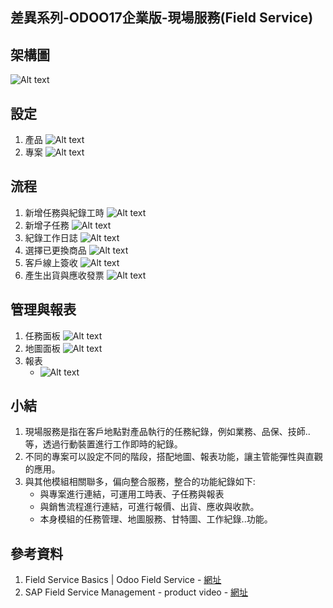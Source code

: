 ## 差異系列-ODOO17企業版-現場服務(Field Service)

## 架構圖
![Alt text](https://github.com/ksharry/2024-ODOO17-Enterprise-Plan/blob/main/pic/F171813.png?raw=true)

## 設定
1.  產品
![Alt text](https://github.com/ksharry/2024-ODOO17-Enterprise-Plan/blob/main/pic/F171802.png?raw=true)
2.  專案
![Alt text](https://github.com/ksharry/2024-ODOO17-Enterprise-Plan/blob/main/pic/F171803.png?raw=true)

## 流程
1. 新增任務與紀錄工時
![Alt text](https://github.com/ksharry/2024-ODOO17-Enterprise-Plan/blob/main/pic/F171804.png?raw=true)
2. 新增子任務
![Alt text](https://github.com/ksharry/2024-ODOO17-Enterprise-Plan/blob/main/pic/F171805.png?raw=true)
3. 紀錄工作日誌
![Alt text](https://github.com/ksharry/2024-ODOO17-Enterprise-Plan/blob/main/pic/F171806.png?raw=true)
4. 選擇已更換商品
![Alt text](https://github.com/ksharry/2024-ODOO17-Enterprise-Plan/blob/main/pic/F171807.png?raw=true)
5. 客戶線上簽收
![Alt text](https://github.com/ksharry/2024-ODOO17-Enterprise-Plan/blob/main/pic/F171808.png?raw=true)
6. 產生出貨與應收發票
![Alt text](https://github.com/ksharry/2024-ODOO17-Enterprise-Plan/blob/main/pic/F171809.png?raw=true)

## 管理與報表
1. 任務面板
![Alt text](https://github.com/ksharry/2024-ODOO17-Enterprise-Plan/blob/main/pic/F171810.png?raw=true)
2. 地圖面板
![Alt text](https://github.com/ksharry/2024-ODOO17-Enterprise-Plan/blob/main/pic/F171811.png?raw=true)
3. 報表
   + ![Alt text](https://github.com/ksharry/2024-ODOO17-Enterprise-Plan/blob/main/pic/F171812.png?raw=true)

## 小結
1. 現場服務是指在客戶地點對產品執行的任務紀錄，例如業務、品保、技師..等，透過行動裝置進行工作即時的紀錄。
2. 不同的專案可以設定不同的階段，搭配地圖、報表功能，讓主管能彈性與直觀的應用。
3. 與其他模組相關聯多，偏向整合服務，整合的功能紀錄如下:
   + 與專案進行連結，可運用工時表、子任務與報表
   + 與銷售流程進行連結，可進行報價、出貨、應收與收款。
   + 本身模組的任務管理、地圖服務、甘特圖、工作紀錄..功能。

## 參考資料
1. Field Service Basics | Odoo Field Service - [網址](https://www.youtube.com/watch?v=4A7895Uq6FA)
2. SAP Field Service Management - product video - [網址](https://www.youtube.com/watch?v=rrpXL0033n8)

